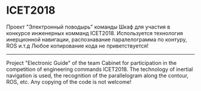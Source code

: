 # ICET2018
Проект "Электронный поводырь" команды Шкаф для участия в конкурсе инженерных комманд ICET2018. Используется технология инерционной навигации, распознавание паралелограмма по контуру, ROS и.т.д Любое копирование кода не приветствуется! 
_______________________________________________________________________________________________________________________________
Project "Electronic Guide" of the team Cabinet for participation in the competition of engineering commands ICET2018. The technology of inertial navigation is used, the recognition of the parallelogram along the contour, ROS, etc. Any copying of the code is not welcome!
